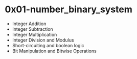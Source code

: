 # 0x01-number_binary_system

- Integer Addition
- Integer Subtraction
- Integer Multiplication
- Integer Division and Modulus
- Short-circuiting and boolean logic
- Bit Manipulation and Bitwise Operations
